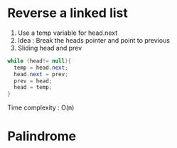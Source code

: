 # Reverse a linked list
1. Use a temp variable for head.next
2. Idea : Break the heads pointer and point to previous
3. Sliding head and prev

```java
while (head!= null){
  temp = head.next;
  head.next = prev;
  prev = head;
  head = temp;
}
```
Time complexity : O(n)
# Palindrome



